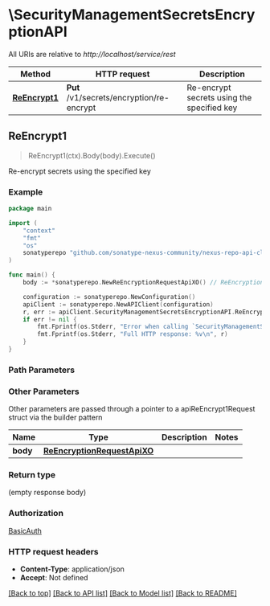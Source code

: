 # \SecurityManagementSecretsEncryptionAPI

All URIs are relative to *http://localhost/service/rest*

Method | HTTP request | Description
------------- | ------------- | -------------
[**ReEncrypt1**](SecurityManagementSecretsEncryptionAPI.md#ReEncrypt1) | **Put** /v1/secrets/encryption/re-encrypt | Re-encrypt secrets using the specified key



## ReEncrypt1

> ReEncrypt1(ctx).Body(body).Execute()

Re-encrypt secrets using the specified key



### Example

```go
package main

import (
	"context"
	"fmt"
	"os"
	sonatyperepo "github.com/sonatype-nexus-community/nexus-repo-api-client-go/v3"
)

func main() {
	body := *sonatyperepo.NewReEncryptionRequestApiXO() // ReEncryptionRequestApiXO |  (optional)

	configuration := sonatyperepo.NewConfiguration()
	apiClient := sonatyperepo.NewAPIClient(configuration)
	r, err := apiClient.SecurityManagementSecretsEncryptionAPI.ReEncrypt1(context.Background()).Body(body).Execute()
	if err != nil {
		fmt.Fprintf(os.Stderr, "Error when calling `SecurityManagementSecretsEncryptionAPI.ReEncrypt1``: %v\n", err)
		fmt.Fprintf(os.Stderr, "Full HTTP response: %v\n", r)
	}
}
```

### Path Parameters



### Other Parameters

Other parameters are passed through a pointer to a apiReEncrypt1Request struct via the builder pattern


Name | Type | Description  | Notes
------------- | ------------- | ------------- | -------------
 **body** | [**ReEncryptionRequestApiXO**](ReEncryptionRequestApiXO.md) |  | 

### Return type

 (empty response body)

### Authorization

[BasicAuth](../README.md#BasicAuth)

### HTTP request headers

- **Content-Type**: application/json
- **Accept**: Not defined

[[Back to top]](#) [[Back to API list]](../README.md#documentation-for-api-endpoints)
[[Back to Model list]](../README.md#documentation-for-models)
[[Back to README]](../README.md)

